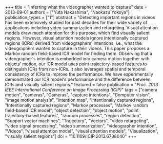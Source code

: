 +++
title = "Inferring what the videographer wanted to capture"
date = 2013-09-01
authors = ["Yuta Nakashima", "Naokazu Yokoya"]
publication_types = ["1"]
abstract = "Detecting important regions in videos has been extensively studied for past decades for their wide variety of applications including video summarization and retargeting. Visual attention models draw much attention for this purpose, which find visually salient regions. However, visual attention models ignore intentionally captured regions (ICRs) derived from videographers' intentions, i.e., what the videographers wanted to capture in their videos. This paper proposes a Markov random field-based ICR model for finding them. Observing that a videographer's intention is embedded into camera motion together with objects' motion, our ICR model uses point trajectory-based features to distinguish ICRs from non-ICRs. It also leverages spatial and temporal consistency of ICRs to improve the performance. We have experimentally demonstrated our ICR model's performance and the difference between ICRs and visually salient regions."
featured = false
publication = "*Proc. 2013 IEEE International Conference on Image Processing (ICIP)*"
tags = ["camera motion", "cameras", "Cameras", "capture intentions", "Computer vision", "image motion analysis", "intention map", "intentionally captured regions", "Intentionally captured regions", "Markov processes", "Markov random field-based ICR model", "object detection", "object motion", "point trajectory-based features", "random processes", "region detection", "Support vector machines", "Trajectory", "Vectors", "video retargeting", "video signal processing", "video summarization", "videographer intention", "Videos", "visual attention model", "visual attention models", "Visualization", "visually salient regions"]
doi = "10.1109/ICIP.2013.6738040"
+++


